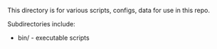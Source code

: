 This directory is for various scripts, configs, data for use in this repo.

Subdirectories include:
* bin/ - executable scripts
